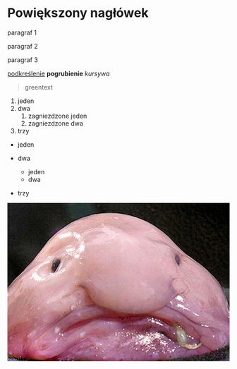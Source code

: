 # Powiększony nagłówek

paragraf 1

paragraf 2

paragraf 3

<ins>podkreślenie</ins>
**pogrubienie**
*kursywa*

>greentext

1. jeden
2. dwa
	1. zagniezdzone jeden
	2. zagniezdzone dwa
3. trzy

- jeden
- dwa
	- jeden
	- dwa
- trzy


	<html>
		<head>
			<title>Test</title>
		<head>

![Alt text](https://github.com/mtallar/warsztat_13/blob/master/blobfish.jpg)
